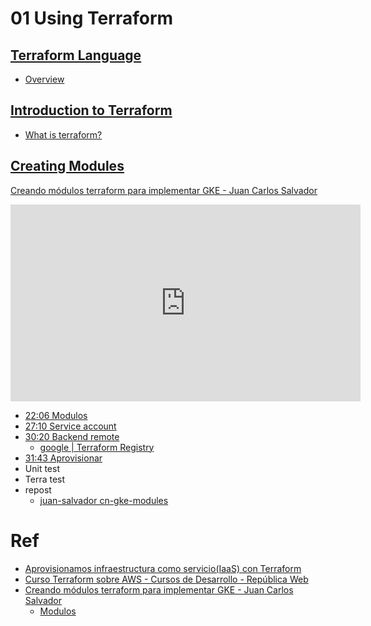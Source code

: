 # 01 Using Terraform


## [Terraform Language](https://www.terraform.io/language)
- [Overview](https://www.terraform.io/language)

## [Introduction to Terraform](https://www.terraform.io/intro)
- [What is terraform?](https://www.terraform.io/intro)
## [Creating Modules](https://www.terraform.io/language/modules/develop)


[Creando módulos terraform para implementar GKE - Juan Carlos Salvador](https://www.youtube.com/watch?v=m_I6VsgRoF4&t=1035s)
<iframe width="560" height="315" src="https://www.youtube.com/embed/m_I6VsgRoF4" title="YouTube video player" frameborder="0" allow="accelerometer; autoplay; clipboard-write; encrypted-media; gyroscope; picture-in-picture" allowfullscreen></iframe>

- [22:06 Modulos](https://www.youtube.com/watch?v=m_I6VsgRoF4&t=1326s)
- [27:10 Service account](https://www.youtube.com/watch?v=m_I6VsgRoF4&t=1630s)
- [30:20 Backend remote](https://www.youtube.com/watch?v=m_I6VsgRoF4&t=1820s)
    - [google | Terraform 
Registry](https://registry.terraform.io/providers/hashicorp/google/latest)
- [31:43 Aprovisionar](https://www.youtube.com/watch?v=m_I6VsgRoF4&t=1903s)
- Unit test
- Terra test
- repost
    - [juan-salvador cn-gke-modules](https://github.com/juan-salvador/cn-gke-modules)

# Ref
- [Aprovisionamos infraestructura como servicio(IaaS) con Terraform](https://www.youtube.com/watch?v=aBx3K4jLZm0)
- [Curso Terraform sobre AWS - Cursos de Desarrollo - República Web](https://www.youtube.com/watch?v=MeOBaGUs-k4)
- [Creando módulos terraform para implementar GKE - Juan Carlos Salvador](https://www.youtube.com/watch?v=m_I6VsgRoF4&t=1035s)
    - [Modulos](https://www.youtube.com/watch?v=m_I6VsgRoF4&t=510s)